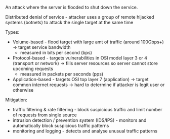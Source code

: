 An attack where the server is flooded to shut down the service.

Distributed denial of service - attacker uses a group of remote hijacked systems (botnets) to attack the single target at the same time

Types:
- Volume-based - flood target with large amt of traffic (around 100Gbps+) -> target service bandwidth
	- measured in bits per second (bps)
- Protocol-based - targets vulnerabilities in OSI model layer 3 or 4 (transport or network) -> fills server resources so server cannot store upcoming requests
	- measured in packets per seconds (pps)
- Application-based - targets OSI top layer 7 (application) -> target common internet requests -> hard to determine if attacker is legit user or otherwise

Mitigation:
- traffic filtering & rate filtering - block suspicious traffic and limit number of requests from single source
- intrusion detection / prevention system (IDS/IPS) - monitors and automatically block suspicious traffic patterns
- monitoring and logging - detects and analyse unusual traffic patterns

